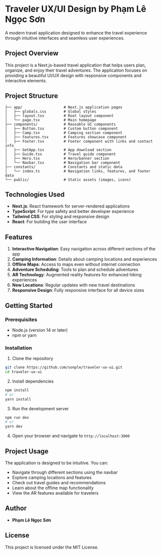 # Traveler UX/UI Design by Phạm Lê Ngọc Sơn

A modern travel application designed to enhance the travel experience through intuitive interfaces and seamless user experiences.

## Project Overview

This project is a Next.js-based travel application that helps users plan, organize, and enjoy their travel adventures. The application focuses on providing a beautiful UI/UX design with responsive components and interactive elements.

## Project Structure

```
├── app/                   # Next.js application pages
│   ├── globals.css        # Global styles
│   ├── layout.tsx         # Root layout component
│   └── page.tsx           # Main homepage
├── components/            # Reusable UI components
│   ├── Button.tsx         # Custom button component
│   ├── Camp.tsx           # Camping section component
│   ├── Features.tsx       # Features showcase component
│   ├── Footer.tsx         # Footer component with links and contact info
│   ├── GetApp.tsx         # App download section
│   ├── Guide.tsx          # Travel guide component
│   ├── Hero.tsx           # Hero/banner section
│   └── Navbar.tsx         # Navigation bar component
├── constants/             # Constants and static data
│   └── index.ts           # Navigation links, features, and footer data
└── public/                # Static assets (images, icons)
```

## Technologies Used

- **Next.js**: React framework for server-rendered applications
- **TypeScript**: For type safety and better developer experience
- **Tailwind CSS**: For styling and responsive design
- **React**: For building the user interface

## Features

1. **Interactive Navigation**: Easy navigation across different sections of the app
2. **Camping Information**: Details about camping locations and experiences
3. **Offline Maps**: Access to maps even without internet connection
4. **Adventure Scheduling**: Tools to plan and schedule adventures
5. **AR Technology**: Augmented reality features for enhanced hiking experiences
6. **New Locations**: Regular updates with new travel destinations
7. **Responsive Design**: Fully responsive interface for all device sizes

## Getting Started

### Prerequisites

- Node.js (version 14 or later)
- npm or yarn

### Installation

1. Clone the repository
```bash
git clone https://github.com/sonple/traveler-ux-ui.git
cd traveler-ux-ui
```

2. Install dependencies
```bash
npm install
# or
yarn install
```

3. Run the development server
```bash
npm run dev
# or
yarn dev
```

4. Open your browser and navigate to `http://localhost:3000`

## Project Usage

The application is designed to be intuitive. You can:
- Navigate through different sections using the navbar
- Explore camping locations and features
- Check out travel guides and recommendations
- Learn about the offline map functionality
- View the AR features available for travelers

## Author

- **Phạm Lê Ngọc Sơn**

## License

This project is licensed under the MIT License.

